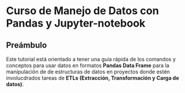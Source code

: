 #  Curso de Manejo de Datos con Pandas y Jupyter-notebook

## Preámbulo

Este tutorial  está orientado a tener una guía rápida de los comandos y conceptos para usar datos en formatos **Pandas Data Frame** para la manipulación de de estructuras de datos en proyectos donde estén involucdrados tareas de **ETLs  (Extracción, Transformación y Carga de datos)**.






